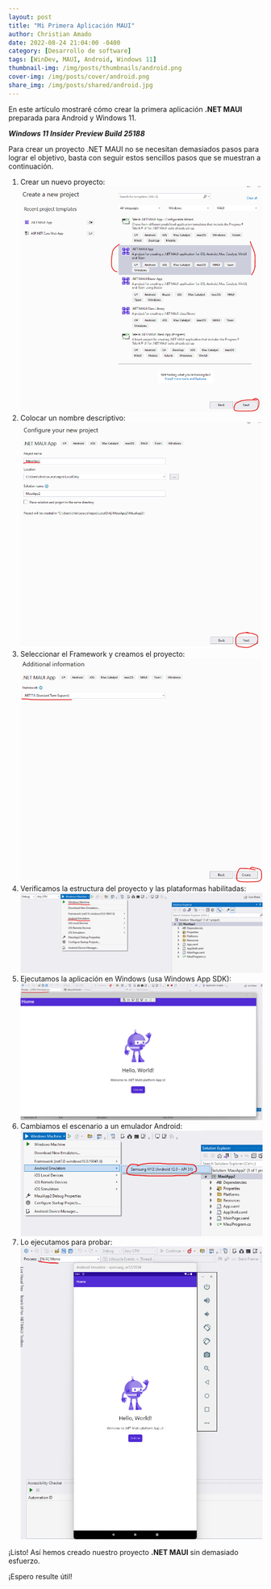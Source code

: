 ```yaml
---
layout: post
title: "Mi Primera Aplicación MAUI"
author: Christian Amado
date: 2022-08-24 21:04:00 -0400
category: [Desarrollo de software]
tags: [WinDev, MAUI, Android, Windows 11]
thumbnail-img: /img/posts/thumbnails/android.png
cover-img: /img/posts/cover/android.png
share_img: /img/posts/shared/android.jpg
---
```


En este artículo mostraré cómo crear la primera aplicación **.NET MAUI** preparada para Android y Windows 11.

***Windows 11 Insider Preview Build 25188***

<!--more-->

Para crear un proyecto .NET MAUI no se necesitan demasiados pasos para lograr el objetivo, basta con seguir estos sencillos pasos que se muestran a continuación.  

1. Crear un nuevo proyecto:
![](/img/posts/2022/08/24/1.png)  
2. Colocar un nombre descriptivo:
![](/img/posts/2022/08/24/2.png)  
3. Seleccionar el Framework y creamos el proyecto:
![](/img/posts/2022/08/24/3.png)  
4. Verificamos la estructura del proyecto y las plataformas habilitadas:
![](/img/posts/2022/08/24/4.png)  
5. Ejecutamos la aplicación en Windows (usa Windows App SDK):
![](/img/posts/2022/08/24/5.png)  
6. Cambiamos el escenario a un emulador Android:
![](/img/posts/2022/08/24/6.png)  
7. Lo ejecutamos para probar:
![](/img/posts/2022/08/24/7.png)  

¡Listo! Así hemos creado nuestro proyecto **.NET MAUI** sin demasiado esfuerzo.

¡Espero resulte útil!
